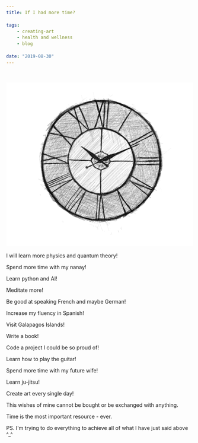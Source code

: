 ```yaml
---
title: If I had more time?

tags:
    - creating-art
    - health and wellness
    - blog

date: "2019-08-30"
---
```

<br/>

![time](time1.jpg)

I will learn more physics and quantum theory!

Spend more time with my nanay!

Learn python and AI!

Meditate more!

Be good at speaking French and maybe German!

Increase my fluency in Spanish!

Visit Galapagos Islands!

Write a book!

Code a project I could be so proud of!

Learn how to play the guitar!

Spend more time with my future wife!

Learn ju-jitsu!

Create art every single day!

This wishes of mine cannot be bought or be exchanged with anything. 

Time is the most important resource - ever.

PS. I'm trying to do everything to achieve all of what I have just said above ^_^
